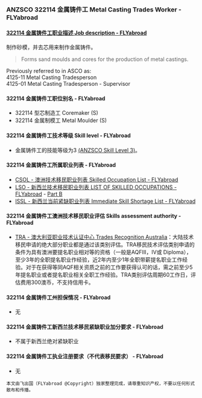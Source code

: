 ### ANZSCO 322114 金属铸件工 Metal Casting Trades Worker - FLYabroad ###

#### [322114 金属铸件工职业描述 Job description - FLYabroad](http://www.flyabroadvisa.com/anzsco/3221.html#322114)

制作砂模，并去芯用来制作金属铸件。

> Forms sand moulds and cores for the production of metal castings.

Previously referred to in ASCO as:   
4125-11 Metal Casting Tradesperson  
4125-01 Metal Casting Tradesperson - Supervisor

#### 322114 金属铸件工职位别名 - FLYabroad
 
- 322114 型芯制造工 Coremaker (S)
- 322114 金属制模工 Metal Moulder (S)

#### 322114 金属铸件工技术等级 Skill level - FLYabroad

- 金属铸件工的技能等级为3 [(ANZSCO Skill Level 3)](http://www.flyabroadvisa.com/anzsco/)。

#### 322114 金属铸件工所属职业列表 - FLYabroad

- [CSOL - 澳洲技术移民职业列表 Skilled Occupation List - FLYabroad](http://www.flyabroadvisa.com/sol/)
- [LSO - 新西兰技术移民职业列表 LIST OF SKILLED OCCUPATIONS - FLYabroad](http://nz.flyabroadvisa.com/lso/) - [Part B](partb)
- [ISSL - 新西兰当前紧缺职业列表 Immediate Skill Shortage List - FLYabroad](http://nz.flyabroadvisa.com/work-residence/issl.html)

#### 322114 金属铸件工澳洲技术移民职业评估 Skills assessment authority - FLYabroad

- [TRA - 澳大利亚职业技术认证中心 Trades Recognition Australia](http://www.flyabroadvisa.com/ass/tra.html)：大陆技术移民申请的绝大部分职业都是通过该类别评估。TRA移民技术评估类别申请的条件为具有澳洲要提名职业相对等的资格（一般是AQFIII，IV或 Diploma），至少3年的全职提名职业作经验，近2年内至少1年全职带薪提名职业工作经验。对于在获得等同AQF相关资质之前的工作要获得认可的话，需之前至少5年提名职业或者提名职业相关全职工作经验。TRA类别评估周期60工作日，评估费用300澳币，不支持信用卡。

#### 322114 金属铸件工州担保情况 - FLYabroad

- 无

#### 322114 金属铸件工新西兰技术移民紧缺职业加分要求 - FLYabroad

- 不属于新西兰绝对紧缺职业

#### 322114 金属铸件工执业注册要求（不代表移民要求） - FLYabroad

- 无

`本文由飞出国（FLYabroad @Copyright）独家整理完成，请尊重知识产权，不要以任何形式散布和传播。`